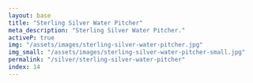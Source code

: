 ```yaml
---
layout: base
title: "Sterling Silver Water Pitcher"
meta_description: "Sterling Silver Water Pitcher."
activeP: true
img: "/assets/images/sterling-silver-water-pitcher.jpg"
img_small: "/assets/images/sterling-silver-water-pitcher-small.jpg"
permalink: "/silver/sterling-silver-water-pitcher"
index: 14
---
```

